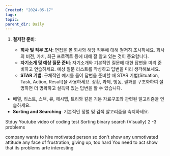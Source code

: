 ```yaml
---
Created: "2024-05-17"
tags: 
topic: 
parent_dir: Daily
---
```

1. **철저한 준비**:
    
    - **회사 및 직무 조사**: 면접을 볼 회사와 해당 직무에 대해 철저히 조사하세요. 회사의 비전, 가치, 최근 프로젝트 등에 대해 잘 알고 있는 것이 중요합니다.
    - **자기소개 및 예상 질문 준비**: 자기소개와 기본적인 질문에 대한 답변을 미리 준비하고 연습하세요. 예상 질문 리스트를 작성하고 답변을 미리 생각해보세요.
    - **STAR 기법**: 구체적인 예시를 들어 답변을 준비할 때 STAR 기법(Situation, Task, Action, Result)을 사용하세요. 상황, 과제, 행동, 결과를 구조화하여 설명하면 더 명확하고 설득력 있는 답변을 할 수 있습니다.


- 배열, 리스트, 스택, 큐, 해시맵, 트리와 같은 기본 자료구조와 관련된 알고리즘을 연습하세요.
- **Sorting and Searching**: 기본적인 정렬 및 검색 알고리즘을 숙지하세요.


Stduy Youtube video of coding test
Sorting 
binary search (Visually)
2 -3 problems


company wants to hire motivated person
so don't show any unmotivated attitude
any face of frustration, giving up, too hard
You need to act 
show that its problems arfe interesting 
